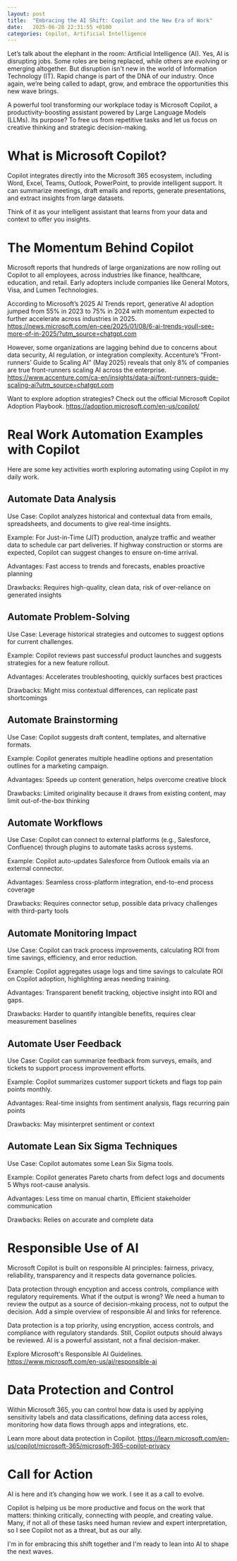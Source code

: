 ```yaml
---
layout: post
title:  "Embracing the AI Shift: Copilot and the New Era of Work"
date:   2025-06-28 22:31:55 +0100
categories: Copilot, Artificial Intelligence
---
```


Let’s talk about the elephant in the room: Artificial Intelligence (AI). Yes, AI is disrupting jobs. Some roles are being replaced, while others are evolving or emerging altogether. But disruption isn't new in the world of Information Technology (IT). Rapid change is part of the DNA of our industry. Once again, we’re being called to adapt, grow, and embrace the opportunities this new wave brings.

A powerful tool transforming our workplace today is Microsoft Copilot, a productivity-boosting assistant powered by Large Language Models (LLMs). Its purpose? To free us from repetitive tasks and let us focus on creative thinking and strategic decision-making.

# What is Microsoft Copilot?

Copilot integrates directly into the Microsoft 365 ecosystem, including Word, Excel, Teams, Outlook, PowerPoint, to provide intelligent support. It can summarize meetings, draft emails and reports, generate presentations, and extract insights from large datasets.

Think of it as your intelligent assistant that learns from your data and context to offer you insights.

# The Momentum Behind Copilot

Microsoft reports that hundreds of large organizations are now rolling out Copilot to all employees, across industries like finance, healthcare, education, and retail. Early adopters include companies like General Motors, Visa, and Lumen Technologies.

According to Microsoft’s 2025 AI Trends report, generative AI adoption jumped from 55% in 2023 to 75% in 2024 with momentum expected to further accelerate across industries in 2025. https://news.microsoft.com/en-cee/2025/01/08/6-ai-trends-youll-see-more-of-in-2025/?utm_source=chatgpt.com

However, some organizations are lagging behind due to concerns about data security, AI regulation, or integration complexity. 
Accenture’s “Front-runners’ Guide to Scaling AI” (May 2025) reveals that only 8% of companies are true front-runners scaling AI across the enterprise.
https://www.accenture.com/ca-en/insights/data-ai/front-runners-guide-scaling-ai?utm_source=chatgpt.com

Want to explore adoption strategies? Check out the official Microsoft Copilot Adoption Playbook. https://adoption.microsoft.com/en-us/copilot/

# Real Work Automation Examples with Copilot

Here are some key activities worth exploring automating using Copilot in my daily work.

## Automate Data Analysis

Use Case: Copilot analyzes historical and contextual data from emails, spreadsheets, and documents to give real-time insights.

Example: For Just-in-Time (JIT) production, analyze traffic and weather data to schedule car part deliveries. If highway construction or storms are expected, Copilot can suggest changes to ensure on-time arrival.

Advantages: Fast access to trends and forecasts, enables proactive planning

Drawbacks: Requires high-quality, clean data, risk of over-reliance on generated insights

## Automate Problem-Solving

Use Case: Leverage historical strategies and outcomes to suggest options for current challenges.

Example: Copilot reviews past successful product launches and suggests strategies for a new feature rollout.

Advantages: Accelerates troubleshooting, quickly surfaces best practices

Drawbacks: Might miss contextual differences, can replicate past shortcomings

## Automate Brainstorming

Use Case: Copilot suggests draft content, templates, and alternative formats.

Example: Copilot generates multiple headline options and presentation outlines for a marketing campaign.

Advantages: Speeds up content generation, helps overcome creative block

Drawbacks: Limited originality because it draws from existing content, may limit out-of-the-box thinking


## Automate Workflows

Use Case: Copilot can connect to external platforms (e.g., Salesforce, Confluence) through plugins to automate tasks across systems.

Example: Copilot auto-updates Salesforce from Outlook emails via an external connector.

Advantages: Seamless cross-platform integration, end-to-end process coverage

Drawbacks: Requires connector setup, possible data privacy challenges with third-party tools

## Automate Monitoring Impact

Use Case: Copilot can track process improvements, calculating ROI from time savings, efficiency, and error reduction.

Example: Copilot aggregates usage logs and time savings to calculate ROI on Copilot adoption, highlighting areas needing training.

Advantages: Transparent benefit tracking, objective insight into ROI and gaps.

Drawbacks: Harder to quantify intangible benefits, requires clear measurement baselines

## Automate User Feedback

Use Case: Copilot can summarize feedback from surveys, emails, and tickets to support process improvement efforts.

Example: Copilot summarizes customer support tickets and flags top pain points monthly.

Advantages: Real-time insights from sentiment analysis, flags recurring pain points

Drawbacks: May misinterpret sentiment or context

## Automate Lean Six Sigma Techniques

Use Case: Copilot automates some Lean Six Sigma tools.

Example: Copilot generates Pareto charts from defect logs and documents 5 Whys root-cause analysis.

Advantages: Less time on manual chartin, Efficient stakeholder communication

Drawbacks: Relies on accurate and complete data

# Responsible Use of AI

Microsoft Copilot is built on responsible AI principles: fairness, privacy, reliability, transparency and it respects data governance policies.

Data protection through encyption and access controls, compliance with regulatory requirements.
What if the output is wrong? We need a human to review the output as a source of decision-mkaing process, not to output the decision.
Add a simple overview of responsible AI and links for reference.

Data protection is a top priority, using encryption, access controls, and compliance with regulatory standards. Still, Copilot outputs should always be reviewed. AI is a powerful assistant, not a final decision-maker.

Explore Microsoft's Responsible AI Guidelines. https://www.microsoft.com/en-us/ai/responsible-ai

# Data Protection and Control 

Within Microsoft 365, you can control how data is used by applying sensitivity labels and data classifications, defining data access roles, monitoring how data flows through apps and integrations, etc. 

Learn more about data protection in Copilot. https://learn.microsoft.com/en-us/copilot/microsoft-365/microsoft-365-copilot-privacy

# Call for Action

AI is here and it’s changing how we work. I see it as a call to evolve.

Copilot is helping us be more productive and focus on the work that matters: thinking critically, connecting with people, and creating value. Many, if not all of these tasks need human review and expert interpretation, so I see Copilot not as a threat, but as our ally.

I'm in for embracing this shift together and I'm ready to lean into AI to shape the next waves.
